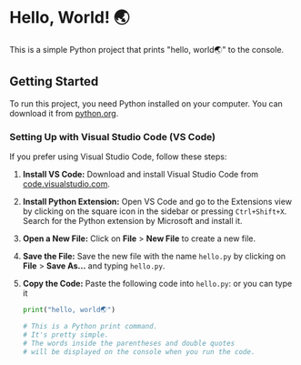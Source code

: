 # Hello, World! 🌏

This is a simple Python project that prints "hello, world🌏" to the console.

## Getting Started

To run this project, you need Python installed on your computer. You can download it from [python.org](https://www.python.org/).

### Setting Up with Visual Studio Code (VS Code)

If you prefer using Visual Studio Code, follow these steps:

1. **Install VS Code:** Download and install Visual Studio Code from [code.visualstudio.com](https://code.visualstudio.com/).

2. **Install Python Extension:** Open VS Code and go to the Extensions view by clicking on the square icon in the sidebar or pressing `Ctrl+Shift+X`. Search for the Python extension by Microsoft and install it.

3. **Open a New File:** Click on **File** > **New File** to create a new file.

4. **Save the File:** Save the new file with the name `hello.py` by clicking on **File** > **Save As...** and typing `hello.py`.

5. **Copy the Code:** Paste the following code into `hello.py`: or you can type it

   ```python
   print("hello, world🌏")

   # This is a Python print command.
   # It's pretty simple.
   # The words inside the parentheses and double quotes 
   # will be displayed on the console when you run the code.
